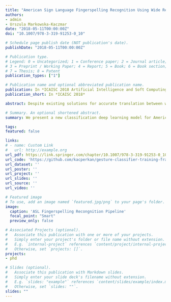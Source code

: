 ```yaml
---
title: "American Sign Language Fingerspelling Recognition Using Wide Residual Networks"
authors:
- admin
- Urszula Markowska-Kaczmar
date: "2018-05-11T00:00:00Z"
doi: "10.1007/978-3-319-91253-0_10"

# Schedule page publish date (NOT publication's date).
publishDate: "2018-05-11T00:00:00Z"

# Publication type.
# Legend: 0 = Uncategorized; 1 = Conference paper; 2 = Journal article;
# 3 = Preprint / Working Paper; 4 = Report; 5 = Book; 6 = Book section;
# 7 = Thesis; 8 = Patent
publication_types: ["1"]

# Publication name and optional abbreviated publication name.
publication: In *ICAISC 2018 Artificial Intelligence and Soft Computing pp 97-107*
publication_short: In *ICAISC 2018*

abstract: Despite existing solutions for accurate translation between written and spoken language, sign language is still not well-studied area. A reliable, robust and working in real-time translator of American Sign Language is a crucial bridge to facilitate communication between deaf and hearing people. In this paper we propose a method of sign language fingerspelling recognition using a modern architecture of convolutional neural network called Wide Residual Network trained with Snapshot Learning procedure. The model was trained on augmented datasets available at Surrey University and Massey University web pages using transfer learning. The final result is a robust classifier of all alphabet letters, which beats current state-of-the-art results. The outcomes encourage further research in this field for creating fully usable sign language translator.

# Summary. An optional shortened abstract.
summary: We present a new classification deep learning model for American Sign Language fingerspelling recongition. Our approach relies on multiple, image-phenomena based augmentation methods and modern learning methodology that allowed the model to achieve new state-of-the-art results.

tags:
featured: false

links:
# - name: Custom Link
#   url: http://example.org
url_pdf: https://link.springer.com/chapter/10.1007/978-3-319-91253-0_10
url_code: 'https://github.com/kacperkan/gesture-classifier-training-framework'
url_dataset: ''
url_poster: ''
url_project: ''
url_slides: ''
url_source: ''
url_video: ''

# Featured image
# To use, add an image named `featured.jpg/png` to your page's folder. 
image:
  caption: 'ASL Fingerspelling Recongnition Pipeline'
  focal_point: "Smart"
  preview_only: false

# Associated Projects (optional).
#   Associate this publication with one or more of your projects.
#   Simply enter your project's folder or file name without extension.
#   E.g. `internal-project` references `content/project/internal-project/index.md`.
#   Otherwise, set `projects: []`.
projects:
- phd

# Slides (optional).
#   Associate this publication with Markdown slides.
#   Simply enter your slide deck's filename without extension.
#   E.g. `slides: "example"` references `content/slides/example/index.md`.
#   Otherwise, set `slides: ""`.
slides: ""
---
```

